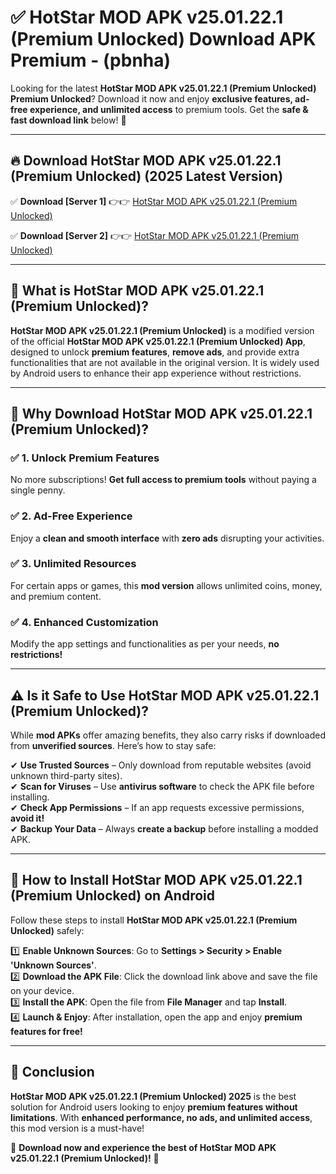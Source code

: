 
# ✅ HotStar MOD APK v25.01.22.1 (Premium Unlocked) Download APK Premium -  (pbnha) 

Looking for the latest **HotStar MOD APK v25.01.22.1 (Premium Unlocked) Premium Unlocked**? Download it now and enjoy **exclusive features, ad-free experience, and unlimited access** to premium tools. Get the **safe & fast download link** below! 🚀

---

## 🔥 Download HotStar MOD APK v25.01.22.1 (Premium Unlocked) (2025 Latest Version)

✅ **Download [Server 1]** 👉👉 [HotStar MOD APK v25.01.22.1 (Premium Unlocked) ](https://apkcomod.com?title=HotStar_MOD_APK_v25.01.22.1_(Premium_Unlocked))  

✅ **Download [Server 2]** 👉👉 [HotStar MOD APK v25.01.22.1 (Premium Unlocked) ](https://apkcomod.com?title=HotStar_MOD_APK_v25.01.22.1_(Premium_Unlocked))  


---

## 📌 What is HotStar MOD APK v25.01.22.1 (Premium Unlocked)?

**HotStar MOD APK v25.01.22.1 (Premium Unlocked)** is a modified version of the official **HotStar MOD APK v25.01.22.1 (Premium Unlocked) App**, designed to unlock **premium features**, **remove ads**, and provide extra functionalities that are not available in the original version. It is widely used by Android users to enhance their app experience without restrictions.

---

## 🌟 Why Download HotStar MOD APK v25.01.22.1 (Premium Unlocked)?

### ✅ 1. Unlock Premium Features
No more subscriptions! **Get full access to premium tools** without paying a single penny.

### ✅ 2. Ad-Free Experience
Enjoy a **clean and smooth interface** with **zero ads** disrupting your activities.

### ✅ 3. Unlimited Resources
For certain apps or games, this **mod version** allows unlimited coins, money, and premium content.

### ✅ 4. Enhanced Customization
Modify the app settings and functionalities as per your needs, **no restrictions!**

---

## ⚠️ Is it Safe to Use HotStar MOD APK v25.01.22.1 (Premium Unlocked)?

While **mod APKs** offer amazing benefits, they also carry risks if downloaded from **unverified sources**. Here’s how to stay safe:

✔ **Use Trusted Sources** – Only download from reputable websites (avoid unknown third-party sites).  
✔ **Scan for Viruses** – Use **antivirus software** to check the APK file before installing.  
✔ **Check App Permissions** – If an app requests excessive permissions, **avoid it!**  
✔ **Backup Your Data** – Always **create a backup** before installing a modded APK.

---

## 📲 How to Install HotStar MOD APK v25.01.22.1 (Premium Unlocked) on Android

Follow these steps to install **HotStar MOD APK v25.01.22.1 (Premium Unlocked)** safely:

1️⃣ **Enable Unknown Sources**: Go to **Settings > Security > Enable 'Unknown Sources'**.  
2️⃣ **Download the APK File**: Click the download link above and save the file on your device.  
3️⃣ **Install the APK**: Open the file from **File Manager** and tap **Install**.  
4️⃣ **Launch & Enjoy**: After installation, open the app and enjoy **premium features for free!**

---

## 🚀 Conclusion

**HotStar MOD APK v25.01.22.1 (Premium Unlocked) 2025** is the best solution for Android users looking to enjoy **premium features without limitations**. With **enhanced performance, no ads, and unlimited access**, this mod version is a must-have!

🔻 **Download now and experience the best of HotStar MOD APK v25.01.22.1 (Premium Unlocked)!** 🔻


